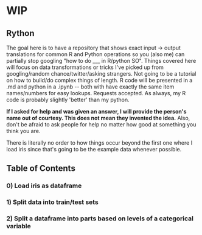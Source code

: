 # WIP

## Rython
 
The goal here is to have a repository that shows exact input -> output translations for common R and Python operations so you (also me) can partially stop googling "how to do ___ in R/python SO". Things covered here will focus on data transformations or tricks I've picked up from googling/random chance/twitter/asking strangers. Not going to be a tutorial on how to build/do complex things of length. R code will be presented in a .md and python in a .ipynb -- both with have exactly the same item names/numbers for easy lookups. Requests accepted. As always, my R code is probably slightly 'better' than my python.

**If I asked for help and was given an answer, I will provide the person's name out of courtesy. This does not mean they invented the idea.** Also, don't be afraid to ask people for help no matter how good at something you think you are.

There is literally no order to how things occur beyond the first one where I load iris since that's going to be the example data whenever possible.

## Table of Contents

### 0) Load iris as dataframe
### 1) Split data into train/test sets
### 2) Split a dataframe into parts based on levels of a categorical variable
